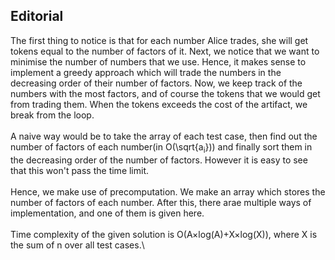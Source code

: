 ## Editorial

The first thing to notice is that for each number Alice trades, she will get tokens equal to the number of factors of it. Next, we notice that we want to minimise the number of numbers that we use. Hence, it makes sense to implement a greedy approach which will trade the numbers in the decreasing order of their number of factors. Now, we keep track of the numbers with the most factors, and of course the tokens that we would get from trading them. When the tokens exceeds the cost of the artifact, we break from the loop.\
\
A naive way would be to take the array of each test case, then find out the number of factors of each number(in O(\sqrt{a<sub>i</sub>})) and finally sort them in the decreasing order of the number of factors. However it is easy to see that this won't pass the time limit.\
\
Hence, we make use of precomputation. We make an array which stores the number of factors of each number. After this, there arae multiple ways of implementation, and one of them is given here.\
\
Time complexity of the given solution is O(A×log(A)+X×log(X)), where X is the sum of n over all test cases.\

